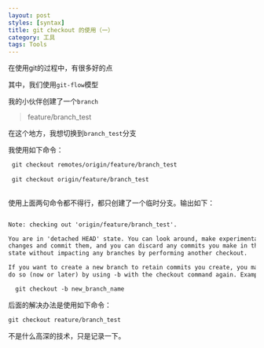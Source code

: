 ```yaml
---
layout: post
styles: [syntax]
title: git checkout 的使用（一）
category: 工具
tags: Tools
---
```


在使用git的过程中，有很多好的点

其中，我们使用`git-flow`模型

我的小伙伴创建了一个`branch`
  > feature/branch_test
  
在这个地方，我想切换到`branch_test`分支

我使用如下命令：

```html
 git checkout remotes/origin/feature/branch_test
 
 git checkout origin/feature/branch_test
 
```

使用上面两句命令都不得行，都只创建了一个临时分支。输出如下：


```html

Note: checking out 'origin/feature/branch_test'.

You are in 'detached HEAD' state. You can look around, make experimental
changes and commit them, and you can discard any commits you make in this
state without impacting any branches by performing another checkout.

If you want to create a new branch to retain commits you create, you may
do so (now or later) by using -b with the checkout command again. Example:

  git checkout -b new_branch_name

```

后面的解决办法是使用如下命令：


```html
git checkout reature/branch_test
```

不是什么高深的技术，只是记录一下。